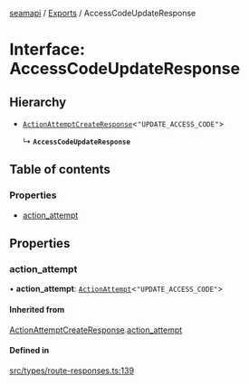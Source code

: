 [seamapi](../README.md) / [Exports](../modules.md) / AccessCodeUpdateResponse

# Interface: AccessCodeUpdateResponse

## Hierarchy

- [`ActionAttemptCreateResponse`](ActionAttemptCreateResponse.md)<``"UPDATE_ACCESS_CODE"``\>

  ↳ **`AccessCodeUpdateResponse`**

## Table of contents

### Properties

- [action\_attempt](AccessCodeUpdateResponse.md#action_attempt)

## Properties

### action\_attempt

• **action\_attempt**: [`ActionAttempt`](../modules.md#actionattempt)<``"UPDATE_ACCESS_CODE"``\>

#### Inherited from

[ActionAttemptCreateResponse](ActionAttemptCreateResponse.md).[action_attempt](ActionAttemptCreateResponse.md#action_attempt)

#### Defined in

[src/types/route-responses.ts:139](https://github.com/seamapi/javascript-legacy/blob/main/src/types/route-responses.ts#L139)

